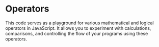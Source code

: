 # Operators
This code serves as a playground for various mathematical and logical operators in JavaScript. It allows you to experiment with calculations, comparisons, and controlling the flow of your programs using these operators.
